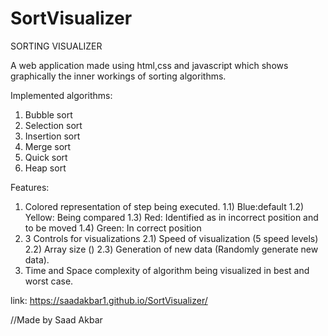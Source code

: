 # SortVisualizer
SORTING VISUALIZER

A web application made using html,css and javascript which shows graphically the inner workings of sorting algorithms.

Implemented algorithms:
1) Bubble sort
2) Selection sort
3) Insertion sort
4) Merge sort
5) Quick sort
6) Heap sort

Features:
1) Colored representation of step being executed.
  1.1) Blue:default
  1.2) Yellow: Being compared
  1.3) Red: Identified as in incorrect position and to be moved
  1.4) Green: In correct position
2) 3 Controls for visualizations
  2.1) Speed of visualization (5 speed levels)
  2.2) Array size ()
  2.3) Generation of new data (Randomly generate new data).
4) Time and Space complexity of algorithm being visualized in best and worst case.

link: https://saadakbar1.github.io/SortVisualizer/
 
//Made by Saad Akbar


